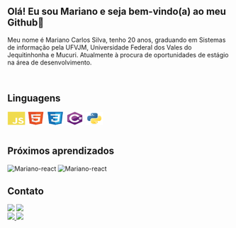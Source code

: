 ## Olá! Eu sou Mariano e seja bem-vindo(a) ao meu Github👋
Meu nome é Mariano Carlos Silva, tenho 20 anos, graduando em Sistemas de informação pela UFVJM, Universidade Federal dos Vales do Jequitinhonha e Mucuri. Atualmente à procura de oportunidades de estágio na área de desenvolvimento.

<div style="display: inline_block"><br>
  <h2>Linguagens</h2>
  <img align="center" alt="Mariano-Js" height="30" width="40" src="https://raw.githubusercontent.com/devicons/devicon/master/icons/javascript/javascript-plain.svg">
  <img align="center" alt="Mariano-html" height="30" width="40" src="https://raw.githubusercontent.com/devicons/devicon/master/icons/html5/html5-original.svg">
  <img align="center" alt="Mariano-css" height="30" width="40" src="https://raw.githubusercontent.com/devicons/devicon/master/icons/css3/css3-original.svg">
  <img align="center" alt="Mariano-csharp" height="30" width="40" src="https://raw.githubusercontent.com/devicons/devicon/master/icons/csharp/csharp-original.svg">
  <img align="center" alt="Mariano-python" height="30" width="40" src="https://raw.githubusercontent.com/devicons/devicon/master/icons/python/python-original.svg">
</div>

<div style="display: inline_block"><br>
  <h2 style="padding-top: 0">Próximos aprendizados</h2>
  <img align="center" alt="Mariano-react" height="30" width="40" src="https://cdn.jsdelivr.net/gh/devicons/devicon/icons/react/react-original.svg">
  <img align="center" alt="Mariano-react" height="30" width="40" src="https://cdn.jsdelivr.net/gh/devicons/devicon/icons/typescript/typescript-original.svg">
</div>
</div>

<div style="display: inline_block">
  <h2 >Contato</h2>
   <a href="https://www.linkedin.com/in/mariano-carlos-silva-418121202/" target="_blank"><img src="https://img.shields.io/badge/-LinkedIn-%230077B5?style=for-the-badge&logo=linkedin&logoColor=white" target="_blank"></a>
  <a href = "mailto:mariano.silva@ufvjm.edu.br"><img src="https://img.shields.io/badge/-Gmail-%23333?style=for-the-badge&logo=gmail&logoColor=white" target="_blank"></a></div> 
  
<div align="left" style="display: inline_block">
  <a href="https://github.com/Mariano-SI">
  <img height="160em" src="https://github-readme-stats.vercel.app/api/top-langs/?username=Mariano-SI&layout=compact&langs_count=7&theme=dracula" style="display: inline_block"/>
  <img height="160em" src="https://github-readme-stats.vercel.app/api?username=Mariano-si&show_icons=true&theme=dracula&include_all_commits=true&count_private=true" style="display: inline_block"/>
</div>
 
  
